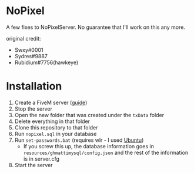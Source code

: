 # NoPixel

A few fixes to NoPixelServer. No guarantee that I'll work on this any more.

original credit:
- Swxy#0001 
- Sydres#9887
- Rubidium#7756(hawkeye)

# Installation
1. Create a FiveM server ([guide](https://i.imgur.com/PltX24m.png))
2. Stop the server
3. Open the new folder that was created under the `txData` folder
4. Delete everything in that folder
5. Clone this repository to that folder
6. Run `nopixel.sql` in your database
7. Run `set-passwords.bat` (requires wlr - I used [Ubuntu](https://ubuntu.com/wsl))
    - If you screw this up, the database information goes in `resources/ghmattimysql/config.json` and the rest of the information is in server.cfg
9. Start the server
